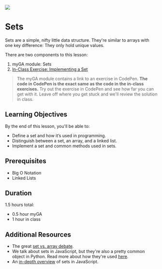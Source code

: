 ![](https://ga-dash.s3.amazonaws.com/production/assets/logo-9f88ae6c9c3871690e33280fcf557f33.png) 

# Sets

Sets are a simple, nifty little data structure. They're similar to arrays with one key difference: They only hold unique values.

There are two components to this lesson:
1. myGA module: Sets
2. [In-Class Exercise: Implementing a Set](https://git.generalassemb.ly/software-engineering-immersive/SEI-Course-Materials/blob/master/6_computer-science-materials/data-structures/sets/exercises/Set.js)

> The myGA module contains a link to an exercise in CodePen. **The code in CodePen is the exact same as the code in the in-class exercises.** Try out the exercise in CodePen and see how far you can get with it. Leave off where you get stuck and we'll review the solution in class.

## Learning Objectives
By the end of this lesson, you'll be able to:
- Define a set and how it’s used in programming. 
- Distinguish between a set, an array, and a linked list. 
- Implement a set and common methods used in sets.

## Prerequisites
* Big O Notation
* Linked Lists

## Duration
1.5 hours total:
* 0.5 hour myGA
* 1 hour in class

## Additional Resources
- The great [set vs. array debate](https://medium.com/front-end-weekly/es6-set-vs-array-what-and-when-efc055655e1a).
- We talk about sets in JavaScript, but they're also a pretty common object in Python. Read more about how they're used [here](https://www.geeksforgeeks.org/sets-in-python/).
- An [in-depth overview](https://flaviocopes.com/javascript-data-structures-set/) of sets in JavaScript.
